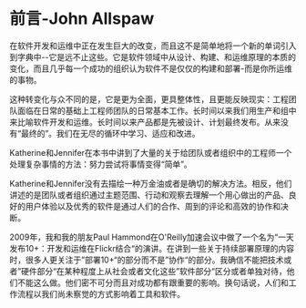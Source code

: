 # 前言-John Allspaw

在软件开发和运维中正在发生巨大的改变，而且这不是简单地将一个新的单词引入到字典中--它是远不止这些。它是软件领域中从设计、构建、和运维原理的本质的变化，而且几乎每一个成功的组织认为软件不是仅仅的构建和部署-而是你所运维的事物。

这种转变化与众不同的是，它是更为全面，更具整体性，且更能反映现实：工程团队面临在日常的基础上工程师团队的日常基本工作。长时间以来我们用生产和组中来比喻软件开发和运维。长时间以来产品都是先被设计、计划最终发布。从来没有“最终的”。我们在无尽的循环中学习、适应和改进。

Katherine和Jennifer在本书中讲到了大量的关于给团队或者组织中的工程师一个处理复杂事情的方法：努力尝试将事情变得“简单”。

Katherine和Jennifer没有去描绘一种万金油或者是确切的解决方法。相反，他们讲述的是团队或者组织通过主题范围、行动和观察去理解一个用心做出的产品、良好的用户体验以及优秀的软件是通过人们的合作、周到的评论和高效的协作和决断。

2009年，我和我的朋友Paul Hammond在O'Reilly加速会议中做了一个名为“一天发布10+：开发和运维在Flickr结合“的演讲。在讲到一些关于持续部署原理的内容时，很多人更关注于”部署10+“的部分而不是”协作“的部分。我确信不能把技术或者”硬件部分“在某种程度上从社会或者文化这些”软件部分“区分或者单独对待，他们不能这么做。他们密不可分而且对成功都有跟重要的影响。换句话说，人们和工作流程以我们尚未察觉的方式影响着工具和软件。

